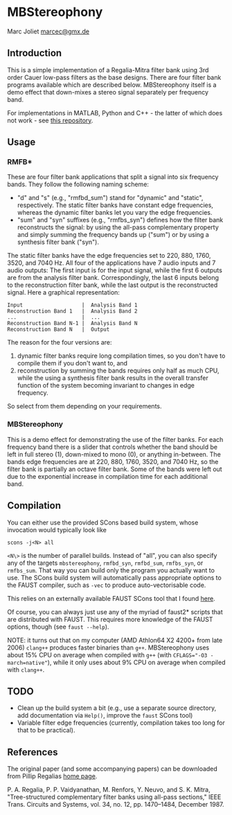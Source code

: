 # MBStereophony
Marc Joliet <marcec@gmx.de>

## Introduction

This is a simple implementation of a Regalia-Mitra filter bank using 3rd order
Cauer low-pass filters as the base designs.  There are four filter bank programs
available which are described below.  MBStereophony itself is a demo effect that
down-mixes a stereo signal separately per frequency band.

For implementations in MATLAB, Python and C++ - the latter of which does not
work - see [this repository](http://sourceforge.net/projects/mbstereophony).

## Usage

### RMFB\*

These are four filter bank applications that split a signal into six frequency
bands.  They follow the following naming scheme:

- "d" and "s" (e.g., "rmfbd\_sum") stand for "dynamic" and "static",
  respectively.  The static filter banks have constant edge frequencies, whereas
  the dynamic filter banks let you vary the edge frequencies.
- "sum" and "syn" suffixes (e.g., "rmfbs\_syn") defines how the filter bank
  reconstructs the signal: by using the all-pass complementary property and
  simply summing the frequency bands up ("sum") or by using a synthesis filter
  bank ("syn").

The static filter banks have the edge frequencies set to 220, 880, 1760, 3520,
and 7040 Hz.  All four of the applications have 7 audio inputs and 7 audio
outputs:  The first input is for the input signal, while the first 6 outputs are
from the analysis filter bank.  Correspondingly, the last 6 inputs belong to the
reconstruction filter bank, while the last output is the reconstructed signal.
Here a graphical representation:

    Input                   |  Analysis Band 1
    Reconstruction Band 1   |  Analysis Band 2
    ...                     |  ...
    Reconstruction Band N-1 |  Analysis Band N
    Reconstruction Band N   |  Output

The reason for the four versions are:

1. dynamic filter banks require long compilation times, so you don't have to
   compile them if you don't want to, and
2. reconstruction by summing the bands requires only half as much CPU, while the
   using a synthesis filter bank results in the overall transfer function of the
   system becoming invariant to changes in edge frequency.

So select from them depending on your requirements.

### MBStereophony

This is a demo effect for demonstrating the use of the filter banks.  For each
frequency band there is a slider that controls whether the band should be left
in full stereo (1), down-mixed to mono (0), or anything in-between.  The bands
edge frequencies are at 220, 880, 1760, 3520, and 7040 Hz, so the filter bank is
partially an octave filter bank.  Some of the bands were left out due to the
exponential increase in compilation time for each additional band.

## Compilation

You can either use the provided SCons based build system, whose invocation would
typically look like

    scons -j<N> all

`<N\>` is the number of parallel builds.  Instead of "all", you can also specify
any of the targets `mbstereophony`, `rmfbd_syn`, `rmfbd_sum`, `rmfbs_syn`, or
`rmfbs_sum`.  That way you can build only the program you actually want to use.
The SCons build system will automatically pass appropriate options to the FAUST
compiler, such as `-vec` to produce auto-vectorisable code.

This relies on an externally available FAUST SCons tool that I found
[here](https://github.com/kaoskorobase/skUG/blob/master/site_scons/site_tools/faust.py).

Of course, you can always just use any of the myriad of faust2\* scripts that
are distributed with FAUST.  This requires more knowledge of the FAUST options,
though (see `faust --help`).

NOTE: it turns out that on my computer (AMD Athlon64 X2 4200+ from late 2006)
`clang++` produces faster binaries than `g++`.  MBStereophony uses about 15% CPU
on average when compiled with `g++` (with `CFLAGS="-O3 -march=native"`), while
it only uses about 9% CPU on average when compiled with `clang++`.

## TODO

- Clean up the build system a bit (e.g., use a separate source directory, add
  documentation via `Help()`, improve the `faust` SCons tool)
- Variable filter edge frequencies (currently, compilation takes too long for
  that to be practical).

## References

The original paper (and some accompanying papers) can be downloaded from Pillip
Regalias [home page](http://faculty.cua.edu/regalia/).

P. A. Regalia, P. P. Vaidyanathan, M. Renfors, Y. Neuvo, and S. K.  Mitra,
"Tree-structured complementary filter banks using all-pass sections," IEEE
Trans. Circuits and Systems, vol. 34, no. 12, pp. 1470–1484, December 1987.
